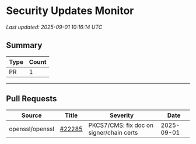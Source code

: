 # Security Updates Monitor

*Last updated: 2025-09-01 10:16:14 UTC*

## Summary
| Type | Count |
|------|-------|
| PR | 1 |

---

## Pull Requests

| Source | Title | Severity | Date |
|--------|-------|----------|------|
| openssl/openssl | [#22285](https://github.com/openssl/openssl/pull/22285) | PKCS7/CMS: fix doc on signer/chain certs | 2025-09-01 |

